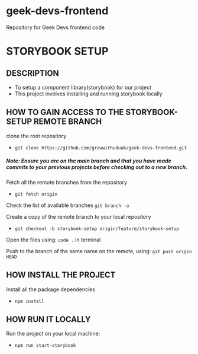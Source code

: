 # geek-devs-frontend

Repository for Geek Devs frontend code


# STORYBOOK SETUP

## DESCRIPTION
- To setup a component library(storybook) for our project 
- This project involves installing and running storybook locally


## HOW TO GAIN ACCESS TO THE STORYBOOK-SETUP REMOTE BRANCH

clone the root repository 
- `git clone https://github.com/growwithuduak/geek-devs-frontend.git`

##### Note: Ensure you are on the main branch and that you have made commits to your previous projects before checking out to a new branch.

Fetch all the remote branches from the repository
- `git fetch origin`

Check the list of available branches
`git branch -a`

Create a copy of the remote branch to your local repository
- `git checkout -b storybook-setup origin/feature/storybook-setup`

Open the files using:
`code .` in terminal

Push to the branch of the same name on the remote, using:
`git push origin HEAD`


## HOW INSTALL THE PROJECT

Install all the package dependencies
- `npm install`

## HOW RUN IT LOCALLY

Run the project on your local machine:
- `npm run start-storybook`
